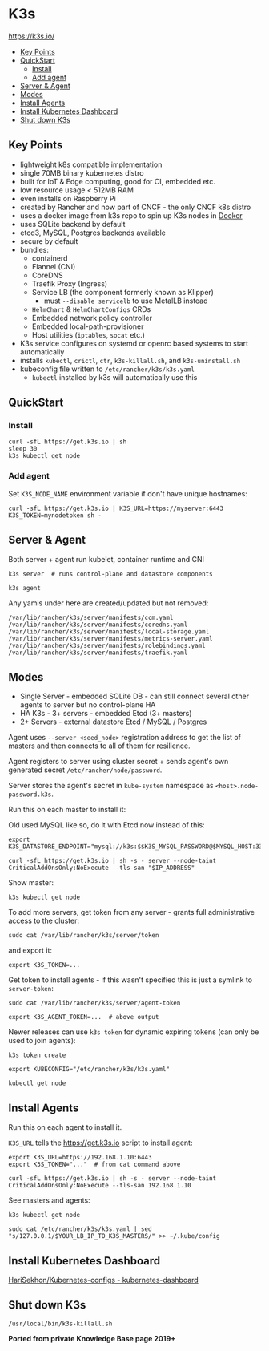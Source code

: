 # K3s

<https://k3s.io/>

<!-- INDEX_START -->

- [Key Points](#key-points)
- [QuickStart](#quickstart)
  - [Install](#install)
  - [Add agent](#add-agent)
- [Server & Agent](#server--agent)
- [Modes](#modes)
- [Install Agents](#install-agents)
- [Install Kubernetes Dashboard](#install-kubernetes-dashboard)
- [Shut down K3s](#shut-down-k3s)

<!-- INDEX_END -->

## Key Points

- lightweight k8s compatible implementation
- single 70MB binary kubernetes distro
- built for IoT & Edge computing, good for CI, embedded etc.
- low resource usage < 512MB RAM
- even installs on Raspberry Pi
- created by Rancher and now part of CNCF - the only CNCF k8s distro
- uses a docker image from k3s repo to spin up K3s nodes in [Docker](docker.md)
- uses SQLite backend by default
- etcd3, MySQL, Postgres backends available
- secure by default
- bundles:
  - containerd
  - Flannel (CNI)
  - CoreDNS
  - Traefik Proxy (Ingress)
  - Service LB (the component formerly known as Klipper)
    - must `--disable servicelb` to use MetalLB instead
  - `HelmChart` & `HelmChartConfigs` CRDs
  - Embedded network policy controller
  - Embedded local-path-provisioner
  - Host utilities (`iptables`, `socat` etc.)
- K3s service configures on systemd or openrc based systems to start automatically
- installs `kubectl`, `crictl`, `ctr`, `k3s-killall.sh`, and `k3s-uninstall.sh`
- kubeconfig file written to `/etc/rancher/k3s/k3s.yaml`
  - `kubectl` installed by k3s will automatically use this

## QuickStart

### Install

```shell
curl -sfL https://get.k3s.io | sh
sleep 30
k3s kubectl get node
```

### Add agent

Set `K3S_NODE_NAME` environment variable if don't have unique hostnames:

```shell
curl -sfL https://get.k3s.io | K3S_URL=https://myserver:6443 K3S_TOKEN=mynodetoken sh -
```

## Server & Agent

Both server + agent run kubelet, container runtime and CNI

```shell
k3s server  # runs control-plane and datastore components
```

```shell
k3s agent
```

Any yamls under here are created/updated but not removed:

```text
/var/lib/rancher/k3s/server/manifests/ccm.yaml
/var/lib/rancher/k3s/server/manifests/coredns.yaml
/var/lib/rancher/k3s/server/manifests/local-storage.yaml
/var/lib/rancher/k3s/server/manifests/metrics-server.yaml
/var/lib/rancher/k3s/server/manifests/rolebindings.yaml
/var/lib/rancher/k3s/server/manifests/traefik.yaml
```

## Modes

- Single Server - embedded SQLite DB - can still connect several other agents to server but no control-plane HA
- HA K3s - 3+ servers - embedded Etcd (3+ masters)
- 2+ Servers - external datastore Etcd / MySQL / Postgres

Agent uses `--server <seed_node>` registration address to get the list of masters and then connects to all of them for resilience.

Agent registers to server using cluster secret + sends agent's own generated secret `/etc/rancher/node/password`.

Server stores the agent's secret in `kube-system` namespace as `<host>.node-password.k3s`.

Run this on each master to install it:

Old used MySQL like so, do it with Etcd now instead of this:

```shell
export K3S_DATASTORE_ENDPOINT="mysql://k3s:$$K3S_MYSQL_PASSWORD@$MYSQL_HOST:3306/k3s"
```

```shell
curl -sfL https://get.k3s.io | sh -s - server --node-taint CriticalAddOnsOnly:NoExecute --tls-san "$IP_ADDRESS"
```

Show master:

```shell
k3s kubectl get node
```

To add more servers, get token from any server - grants full administrative access to the cluster:

```shell
sudo cat /var/lib/rancher/k3s/server/token
```

and export it:

```shell
export K3S_TOKEN=...
```

Get token to install agents - if this wasn't specified this is just a symlink to `server-token`:

```shell
sudo cat /var/lib/rancher/k3s/server/agent-token
```

```shell
export K3S_AGENT_TOKEN=...  # above output
```

Newer releases can use `k3s token` for dynamic expiring tokens (can only be used to join agents):

```shell
k3s token create
```

```shell
export KUBECONFIG="/etc/rancher/k3s/k3s.yaml"
```

```shell
kubectl get node
```

## Install Agents

Run this on each agent to install it.

`K3S_URL` tells the <https://get.k3s.io> script to install agent:

```shell
export K3S_URL=https://192.168.1.10:6443
export K3S_TOKEN="..."  # from cat command above
```

```shell
curl -sfL https://get.k3s.io | sh -s - server --node-taint CriticalAddOnsOnly:NoExecute --tls-san 192.168.1.10
```

See masters and agents:

```shell
k3s kubectl get node
```

```shell
sudo cat /etc/rancher/k3s/k3s.yaml | sed "s/127.0.0.1/$YOUR_LB_IP_TO_K3S_MASTERS/" >> ~/.kube/config
```

## Install Kubernetes Dashboard

[HariSekhon/Kubernetes-configs - kubernetes-dashboard](https://github.com/HariSekhon/Kubernetes-configs/blob/master/kubernetes-dashboard/)

## Shut down K3s

```shell
/usr/local/bin/k3s-killall.sh
```

**Ported from private Knowledge Base page 2019+**
